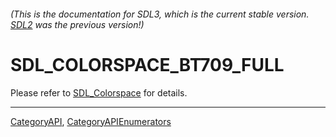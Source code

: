 ###### (This is the documentation for SDL3, which is the current stable version. [SDL2](https://wiki.libsdl.org/SDL2/) was the previous version!)
# SDL_COLORSPACE_BT709_FULL

Please refer to [SDL_Colorspace](SDL_Colorspace) for details.

----
[CategoryAPI](CategoryAPI), [CategoryAPIEnumerators](CategoryAPIEnumerators)

